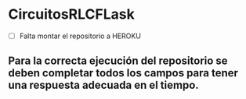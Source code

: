 # CircuitosRLCFLask  
- [ ] Falta montar el repositorio a HEROKU  
## Para la correcta ejecución del repositorio se deben completar todos los campos para tener una respuesta adecuada en el tiempo.
